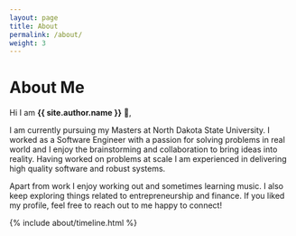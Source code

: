 ```yaml
---
layout: page
title: About
permalink: /about/
weight: 3
---
```


# **About Me**

Hi I am **{{ site.author.name }}** :wave:,<br>

I am currently pursuing my Masters at North Dakota State University. I worked as a Software Engineer with a passion for solving problems in real world and I enjoy the brainstorming and collaboration to bring ideas into reality. Having worked on problems at scale I am experienced in delivering high quality software and robust systems.

Apart from work I enjoy working out and sometimes learning music. I also keep exploring things related to entrepreneurship and finance. If you liked my profile, feel free to reach out to me happy to connect!

<div class="row">
<!-- {% include about/skills.html title="Programming Skills" source=site.data.programming-skills %}
{% include about/skills.html title="Other Skills" source=site.data.other-skills %} -->
</div>

<div class="row">
{% include about/timeline.html %}
</div>